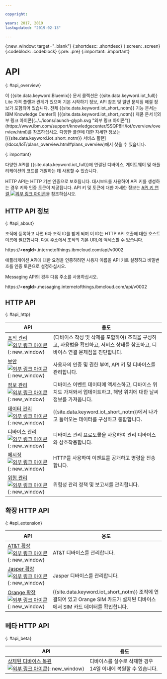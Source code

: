 ```yaml
---

copyright:

years: 2017, 2019
lastupdated: "2019-02-13"

---
```


{:new_window: target="\_blank"}
{:shortdesc: .shortdesc}
{:screen: .screen}
{:codeblock: .codeblock}
{:pre: .pre}
{:important: .important}


# API
{: #api_overview}

<p>이 {{site.data.keyword.Bluemix}} 문서 콜렉션은 {{site.data.keyword.iot_full}} Lite 가격 플랜과 관계가 있으며 기본 시작하기 정보, API 참조 및 일반 문제점 해결 정보가 포함되어 있습니다.
전체 {{site.data.keyword.iot_short_notm}} 기능 문서는 IBM Knowledge Center의 [{{site.data.keyword.iot_short_notm}} 제품 문서 ![외부 링크 아이콘](../../icons/launch-glyph.svg "외부 링크 아이콘")](https://www.ibm.com/support/knowledgecenter/SSQP8H/iot/overview/overview.html)를 참조하십시오. 다양한 플랜에 대한 자세한 정보는 [{{site.data.keyword.iot_short_notm}} 서비스 플랜](/docs/IoT/plans_overview.html#plans_overview)에서 찾을 수 있습니다.
</p>
{: important}

다양한 API를 {{site.data.keyword.iot_full}}에 연결된 디바이스, 게이트웨이 및 애플리케이션의 코드를 개발하는 데 사용할 수 있습니다.

HTTP API는 HTTP 기본 인증으로 보호됩니다. 대시보드를 사용하여 API 키를 생성하는 경우 키와 인증 토큰이 제공됩니다. API 키 및 토큰에 대한 자세한 정보는 [API 키 연결 ![외부 링크 아이콘](../../../icons/launch-glyph.svg "외부 링크 아이콘")](https://www.ibm.com/support/knowledgecenter/SSQP8H/iot/platform/platform_authorization.html#api-key)을 참조하십시오.


## HTTP API 정보
{: #api_about}

조직에 등록하고 나면 6자 조직 ID를 받게 되며 이 ID는 HTTP API 호출에 대한 호스트 이름에 필요합니다. 다음 주소에서 조직의 기본 URL에 액세스할 수 있습니다.

https://<**orgId**>.internetofthings.ibmcloud.com/api/v0002

애플리케이션 API에 대한 요청을 인증하려면 사용자 이름을 API 키로 설정하고 비밀번호를 인증 토큰으로 설정하십시오.

Messaging API의 경우 다음 주소를 사용하십시오.

https://<**orgId**>.messaging.internetofthings.ibmcloud.com/api/v0002

## HTTP API
{: #api_http}

API                     |용도       
------------- | -------------
[조직 관리 ![외부 링크 아이콘](../../../icons/launch-glyph.svg)](https://docs.internetofthings.ibmcloud.com/apis/swagger/v0002/orgAdmin.html){: new_window} | (디바이스 작성 및 삭제를 포함하여) 조직을 구성하고, 사용법을 확인하고, 서비스 상태를 참조하고, 디바이스 연결 문제점을 진단합니다.
[보안 ![외부 링크 아이콘](../../../icons/launch-glyph.svg)](https://docs.internetofthings.ibmcloud.com/apis/swagger/v0002/security.html){: new_window} |사용자의 인증 및 권한 부여, API 키 및 디바이스를 관리합니다.
[정보 관리 ![외부 링크 아이콘](../../../icons/launch-glyph.svg)](https://docs.internetofthings.ibmcloud.com/apis/swagger/v0002/info-mgmt.html){: new_window} | 디바이스 이벤트 데이터에 액세스하고, 디바이스 위치도 가져와서 업데이트하고, 해당 위치에 대한 날씨 정보를 가져옵니다.
[데이터 관리 ![외부 링크 아이콘](../../../icons/launch-glyph.svg)](https://docs.internetofthings.ibmcloud.com/apis/swagger/v0002/state-mgmt.html){: new_window}   |{{site.data.keyword.iot_short_notm}}에서 나가고 들어오는 데이터를 구성하고 통합합니다.
[디바이스 관리 ![외부 링크 아이콘](../../../icons/launch-glyph.svg)](https://docs.internetofthings.ibmcloud.com/apis/swagger/v0002/deviceMgmt.html){: new_window} |디바이스 관리 프로토콜을 사용하여 관리 디바이스와 상호작용합니다.
[메시징 ![외부 링크 아이콘](../../../icons/launch-glyph.svg)](https://docs.internetofthings.ibmcloud.com/apis/swagger/v0002/http-messaging.html){: new_window}   |HTTP를 사용하여 이벤트를 공개하고 명령을 전송합니다.
[위험 관리 ![외부 링크 아이콘](../../../icons/launch-glyph.svg)](https://docs.internetofthings.ibmcloud.com/apis/swagger/v0002/riskmgmt.html){: new_window}   | 위험성 관리 정책 및 보고서를 관리합니다.

## 확장 HTTP API
{: #api_extension}

API                     |용도       
------------- | -------------
[AT&T 확장 ![외부 링크 아이콘](../../../icons/launch-glyph.svg)](https://docs.internetofthings.ibmcloud.com/apis/swagger/v0002/ext-atnt.html){: new_window} |AT&T 디바이스를 관리합니다.
[Jasper 확장 ![외부 링크 아이콘](../../../icons/launch-glyph.svg)](https://docs.internetofthings.ibmcloud.com/apis/swagger/v0002/ext-jasper.html){: new_window} |Jasper 디바이스를 관리합니다.
[Orange 확장 ![외부 링크 아이콘](../../../icons/launch-glyph.svg)](https://docs.internetofthings.ibmcloud.com/apis/swagger/v0002/ext-orange.html){: new_window} |{{site.data.keyword.iot_short_notm}} 조직에 연결되어 있고 Orange SIM 카드가 설치된 디바이스에서 SIM 카드 데이터를 확인합니다.

## 베타 HTTP API
{: #api_beta}

API                     |용도       
------------- | -------------
[삭제된 디바이스 복원 ![외부 링크 아이콘](../../../icons/launch-glyph.svg)](https://docs.internetofthings.ibmcloud.com/apis/swagger/v0002-beta/restore-device-beta.html){: new_window}   |디바이스를 실수로 삭제한 경우 14일 이내에 복원할 수 있습니다.
